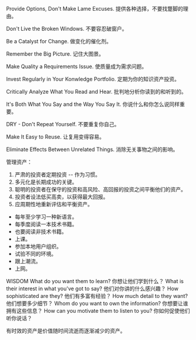 Provide Options, Don't Make Lame Excuses.
提供各种选择，不要找蹩脚的理由。

Don't Live the Broken Windows.
不要容忍破窗户。

Be a Catalyst for Change.
做变化的催化剂。

Remember the Big Picture.
记住大图景。

Make Quality a Requirements Issue.
使质量成为需求问题。

Invest Regularly in Your Konwledge Portfolio.
定期为你的知识资产投资。

Critically Analyze What You Read and Hear.
批判地分析你读到的和听到的。

It's Both What You Say and the Way You Say It.
你说什么和你怎么说同样重要。

DRY - Don't Repeat Yourself.
不要重复你自己。

Make It Easy to Reuse.
让复用变得容易。

Eliminate Effects Between Unrelated Things.
消除无关事物之间的影响。



管理资产：
1. 严肃的投资者定期投资 -- 作为习惯。
2. 多元化是长期成功的关键。
3. 聪明的投资者在保守的投资和高风险、高回报的投资之间平衡他们的资产。
4. 投资者设法低买高卖，以获得最大回报。
5. 应周期性地重新评估和平衡资产。

* 每年至少学习一种新语言。
* 每季度阅读一本技术书籍。
* 也要阅读非技术书籍。
* 上课。
* 参加本地用户组织。
* 试验不同的环境。
* 跟上潮流。
* 上网。

WISDOM
What do you want them to learn?
你想让他们学到什么？
What is their interest in what you've got to say?
他们对你讲的什么感兴趣？
How sophisticated are they?
他们有多富有经验？
How much detail to they want?
他们想要多少细节？
Whom do you want to own the information?
你想要让谁拥有这些信息？
How can you motivate them to listen to you?
你如何促使他们听你说话？

有时效的资产是价值随时间流逝而逐渐减少的资产。